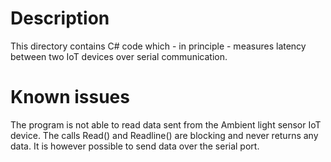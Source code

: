 # Description
This directory contains C# code which - in principle - measures latency between two IoT devices over serial communication.

# Known issues
The program is not able to read data sent from the Ambient light sensor IoT device. The calls Read() and Readline() are blocking and never returns any data.
It is however possible to send data over the serial port.